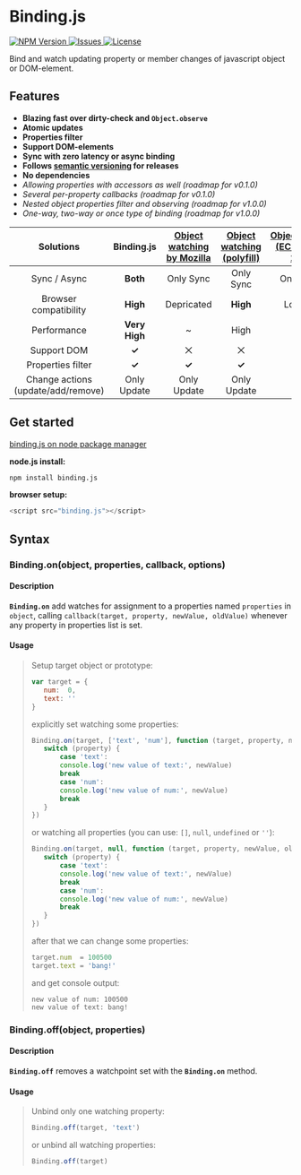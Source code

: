 Binding.js
===================
[ ![NPM Version](http://img.shields.io/npm/v/binding.js.svg?style=flat) ](https://www.npmjs.com/package/binding.js) [ ![Issues](https://img.shields.io/github/issues/MaxGraey/binding.js.svg) ](https://github.com/MaxGraey/binding.js/issues)  [ ![License](http://img.shields.io/npm/l/binding.js.svg?style=flat) ](http://opensource.org/licenses/BSD-3-Clause)

Bind and watch updating property or member changes of javascript object or DOM-element.



Features
--------
   - **Blazing fast over dirty-check and `Object.observe`**
   - **Atomic updates**
   - **Properties filter**
   - **Support DOM-elements**
   - **Sync with zero latency or async binding**
   - **Follows [semantic versioning](http://semver.org) for releases**
   - **No dependencies**
   - *Allowing properties with accessors as well (roadmap for v0.1.0)*
   - *Several per-property callbacks (roadmap for v0.1.0)*
   - *Nested object properties filter and observing (roadmap for v1.0.0)*
   - *One-way, two-way or once type of binding (roadmap for v1.0.0)*


| Solutions | Binding.js | [Object watching by Mozilla][moz] | [Object watching (polyfill)][poly] | [Object.observe (ECMAScript 2015)][observe] |
|:----------------------------------:|:-----------:|:--------------------------:|:--------------------------:|:--------------:|
| Sync / Async | **Both** | Only Sync | Only Sync | Only Async |
| Browser compatibility | **High** | Depricated | **High** | Low (yet) |
| Performance | **Very High** | ~ | High | Low |
| Support DOM | **✓** | ⨉ | ⨉ | ⨉ |
| Properties filter | **✓** | **✓** | **✓** | ⨉ |
| Change actions (update/add/remove) | Only Update | Only Update | Only Update | **All** |


Get started
-----------
[binding.js on node package manager](https://www.npmjs.com/package/binding.js)

**node.js install:**
``` bash
npm install binding.js
```
**browser setup:**
``` js
<script src="binding.js"></script>
```

Syntax
-------------

### Binding.on(object, properties, callback, options)

#### Description
**`Binding.on`** add watches for assignment to a properties named `properties` in `object`, calling `callback(target, property, newValue, oldValue)` whenever any property in properties list is set.

#### Usage
>Setup target object or prototype:
>``` js
>var target = {
>    num:  0,
>    text: ''
>}
>```
>explicitly set watching some properties:
>```js
>Binding.on(target, ['text', 'num'], function (target, property, newValue, oldValue) {
>    switch (property) {
>        case 'text':
>        console.log('new value of text:', newValue)
>        break
>        case 'num':
>        console.log('new value of num:', newValue)
>        break
>    }
>})
>```
>or watching all properties (you can use: `[]`, `null`, `undefined` or `''`):
>```js
>Binding.on(target, null, function (target, property, newValue, oldValue) {
>    switch (property) {
>        case 'text':
>        console.log('new value of text:', newValue)
>        break
>        case 'num':
>        console.log('new value of num:', newValue)
>        break
>    }
>})
>```
>after that we can change some properties: 
>```js
>target.num  = 100500
>target.text = 'bang!'
>```
>and get console output:
>```
>new value of num: 100500
>new value of text: bang!
>```

### Binding.off(object, properties)

#### Description
**`Binding.off`** removes a watchpoint set with the **`Binding.on`** method.

#### Usage
>Unbind only one watching property:
>```js
>Binding.off(target, 'text')
>```
>or unbind all watching properties:
>```js
>Binding.off(target)
>```

[moz]: https://developer.mozilla.org/en-US/docs/Web/JavaScript/Reference/Global_Objects/Object/watch
[poly]: https://gist.github.com/eligrey/384583
[observe]: http://arv.github.io/ecmascript-object-observe